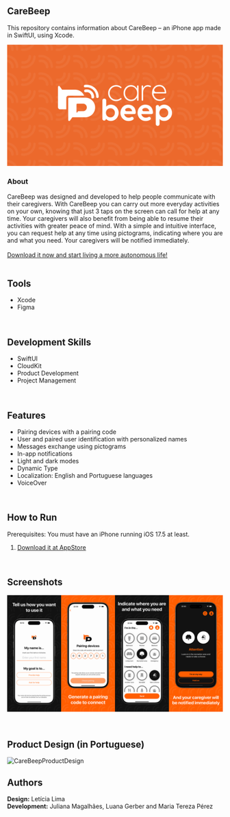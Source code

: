 ## CareBeep
This repository contains information about CareBeep – an iPhone app made in SwiftUI, using Xcode.<br>

<p align="center">
<img alt="Project Image 1" width="750" src="https://github.com/luanagerber/carebeep/blob/main/carebeep1.png"></p>

### About
CareBeep was designed and developed to help people communicate with their caregivers. 
With CareBeep you can carry out more everyday activities on your own, knowing that just 3 taps on the screen can call for help at any time. Your caregivers will also benefit from being able to resume their activities with greater peace of mind. With a simple and intuitive interface, you can request help at any time using pictograms, indicating where you are and what you need. Your caregivers will be notified immediately.<br>
<br>
<a href="https://apps.apple.com/br/app/carebeep/id6737746972">Download it now and start living a more autonomous life!</a><br>
<br>

## Tools
- Xcode
- Figma
<br>

## Development Skills
- SwiftUI
- CloudKit
- Product Development
- Project Management
<br>

## Features
- Pairing devices with a pairing code
- User and paired user identification with personalized names
- Messages exchange using pictograms
- In-app notifications
- Light and dark modes
- Dynamic Type
- Localization: English and Portuguese languages
- VoiceOver
<br>

## How to Run
Prerequisites: You must have an iPhone running iOS 17.5 at least.<br>
1. <a href="https://apps.apple.com/br/app/carebeep/id6737746972">Download it at AppStore</a>
<br>

## Screenshots
<p align="center">
<img alt="Project Image 2" width="950" src="https://github.com/luanagerber/carebeep/blob/main/carebeep2.png"></p>
<br>

## Product Design (in Portuguese)
![CareBeepProductDesign](https://github.com/user-attachments/assets/09a1eecf-de4a-4c20-8327-5792a6df8d0e)
<br>

## Authors
**Design:** Letícia Lima<br>
**Development:** Juliana Magalhães, Luana Gerber and Maria Tereza Pérez
